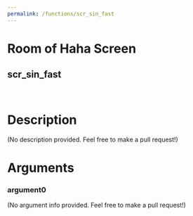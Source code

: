```yaml
---
permalink: /functions/scr_sin_fast
---
```

# Room of Haha Screen  
## scr_sin_fast  
&nbsp;  
# Description  
(No description provided. Feel free to make a pull request!) 
&nbsp;  
# Arguments
### argument0
(No argument info provided. Feel free to make a pull request!)
&nbsp;  


